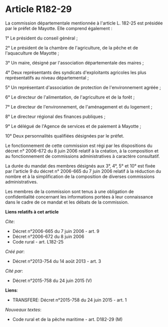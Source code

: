 # Article R182-29

La commission départementale mentionnée à l'article L. 182-25 est présidée par le préfet de Mayotte. Elle comprend
également : 

1° Le président du conseil général ; 

2° Le président de la chambre de l'agriculture, de la pêche et de l'aquaculture de Mayotte ; 

3° Un maire, désigné par l'association départementale des maires ; 

4° Deux représentants des syndicats d'exploitants agricoles les plus représentatifs au niveau départemental ; 

5° Un représentant d'association de protection de l'environnement agréée ; 

6° Le directeur de l'alimentation, de l'agriculture et de la forêt ; 

7° Le directeur de l'environnement, de l'aménagement et du logement ; 

8° Le directeur régional des finances publiques ; 

9° Le délégué de l'Agence de services et de paiement à Mayotte ; 

10° Deux personnalités qualifiées désignées par le préfet. 

Le fonctionnement de cette commission est régi par les dispositions du décret n° 2006-672 du 8 juin 2006 relatif à la
création, à la composition et au fonctionnement de commissions administratives à caractère consultatif. 

La durée du mandat des membres désignés aux 3°, 4°, 5° et 10° est fixée par l'article 9 du décret n° 2006-665 du 7 juin 2006
relatif à la réduction du nombre et à la simplification de la composition de diverses commissions administratives. 

Les membres de la commission sont tenus à une obligation de confidentialité concernant les informations portées à leur
connaissance dans le cadre de ce mandat et les débats de la commission.

**Liens relatifs à cet article**

_Cite_:

  - Décret n°2006-665 du 7 juin 2006 - art. 9
  - Décret n°2006-672 du 8 juin 2006
  - Code rural - art. L182-25

_Créé par_:

  - Décret n°2013-754 du 14 août 2013 - art. 3

_Cité par_:

  - Décret n°2015-758 du 24 juin 2015 (V)

**Liens**:

  - TRANSFERE: Décret n°2015-758 du 24 juin 2015 - art. 1

_Nouveaux textes_:

  - Code rural et de la pêche maritime - art. D182-29 (M)
